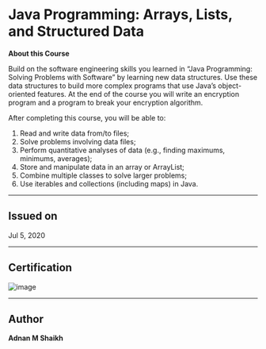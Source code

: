 # Java Programming: Arrays, Lists, and Structured Data

**About this Course**

Build on the software engineering skills you learned in “Java Programming: Solving Problems with Software” by learning new data structures. Use these data structures to build more complex programs that use Java’s object-oriented features. At the end of the course you will write an encryption program and a program to break your encryption algorithm.

After completing this course, you will be able to:
1. Read and write data from/to files;
2. Solve problems involving data files;
3. Perform quantitative analyses of data (e.g., finding maximums, minimums, averages); 
4. Store and manipulate data in an array or ArrayList;
5. Combine multiple classes to solve larger problems;
6. Use iterables and collections (including maps) in Java.

---

## Issued on

Jul 5, 2020

---

## Certification

![image](https://user-images.githubusercontent.com/52044177/124885320-c7132d80-dff0-11eb-8f92-9466f0dc26ba.png)

---

## Author

**Adnan M Shaikh** 
